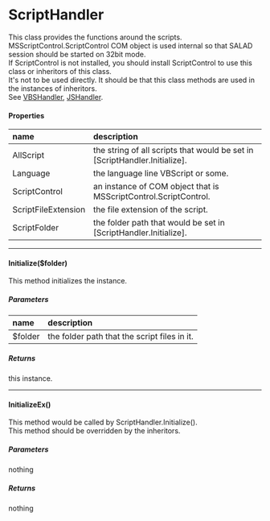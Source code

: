# ScriptHandler
This class provides the functions around the scripts.  
MSScriptControl.ScriptControl COM object is used internal so that SALAD session should be started on 32bit mode.  
If ScriptControl is not installed, you should install ScriptControl to use this class or inheritors of this class.  
It's not to be used directly. It should be that this class methods are used in the instances of inheritors.  
See [VBSHandler](vbshandler.md), [JSHandler](jshandler.md).

#### Properties
|name|description|
|:--|:--|
| AllScript | the string of all scripts that would be set in [ScriptHandler.Initialize]. |
| Language | the language line VBScript or some. |
| ScriptControl | an instance of COM object that is MSScriptControl.ScriptControl. |
| ScriptFileExtension | the file extension of the script. |
| ScriptFolder | the folder path that would be set in [ScriptHandler.Initialize]. |

***

#### Initialize($folder)
This method initializes the instance.

##### Parameters
|name|description|
|:--|:--|
| $folder | the folder path that the script files in it. |

##### Returns
this instance.

***

#### InitializeEx()
This method would be called by ScriptHandler.Initialize().  
This method should be overridden by the inheritors.

##### Parameters
nothing

##### Returns
nothing
